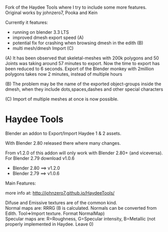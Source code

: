 Fork of the Haydee Tools where I try to include some more features.
Original works by johnzero7, Pooka and Kein

Currently it features:
- running on blender 3.3 LTS
- improved dmesh export speed (A)
- potential fix for crashing when browsing dmesh in the edith (B)
- multi mesh/dmesh Import (C)


(A) It has been observed that skeletal-meshes with 200k polygons and 50 Joints was taking around 57 minutes to export. Now the time to export has been reduced to 6 seconds.
Export of the Blender monkey with 2million polygons takes now 2 minutes, instead of multiple hours

(B) The problem may be the name of the exported object-groups inside the dmesh, when they include dots,spaces,dashes and other special characters
    
(C) Import of multiple meshes at once is now possible.

Haydee Tools
=========
Blender an addon to Export/Import Haydee 1 & 2 assets.

With Blender 2.80 released there where many changes.

From v1.2.0 of this addon will only work with Blender 2.80+ (and viceversa).
For Blender 2.79 download v1.0.6

- Blender 2.80 ==> v1.2.0
- Blender 2.79 ==> v1.0.6

Main Features:

more info at:
http://johnzero7.github.io/HaydeeTools/


Difuse and Emissive textures are of the common kind.<br />
Normal maps are: RRRG (B is calculated. Normals can be converted from Edith. Tool=>Import texture. Format NormalMap)<br />
Specular maps are: R=Roughness, G=Specular intensity, B=Metallic (not properly implemented in Haydee. Leave 0)<br />
